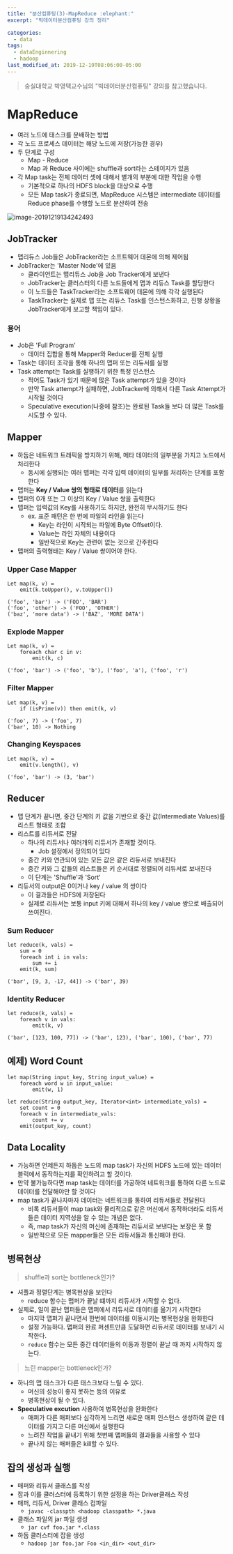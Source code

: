 ```yaml
---
title: "분산컴퓨팅(3)-MapReduce :elephant:"
excerpt: "빅데이터분산컴퓨팅 강의 정리"

categories:
  - data
tags:
  - dataEnginnering
  - hadoop
last_modified_at: 2019-12-19T08:06:00-05:00
---
```


> 숭실대학교 박영택교수님의 "빅데이터분산컴퓨팅" 강의를 참고했습니다.

# MapReduce

- 여러 노드에 태스크를 분배하는 방법
- 각 노드 프로세스 데이터는 해당 노드에 저장(가능한 경우)
- 두 단계로 구성
  - Map - Reduce
  - Map 과 Reduce 사이에는 shuffle과 sort라는 스테이지가 있음
- 각 Map task는 전체 데이터 셋에 대해서 별개의 부분에 대한 작업을 수행
  - 기본적으로 하나의 HDFS block을 대상으로 수행
  - 모든 Map task가 종료되면, MapReduce 시스템은 intermediate 데이터를 Reduce phase를 수행할 노드로 분산하여 전송

![image-20191219134242493](/assets/images/distributed_system/mapreduce1.png)

## JobTracker

- 맵리듀스 Job들은 JobTracker라는 소프트웨어 데몬에 의해 제어됨
- JobTracker는 'Master Node'에 있음
  - 클라이언트는 맵리듀스 Job을 Job Tracker에게 보낸다
  - JobTracker는 클러스터의 다른 노드들에게 맵과 리듀스 Task를 할당한다
  - 이 노드들은 TaskTracker라는 소프트웨어 데몬에 의해 각각 실행된다
  - TaskTracker는 실제로 맵 또는 리듀스 Task를 인스턴스화하고, 진행 상황을 JobTracker에게 보고할 책임이 있다.

### 용어

- Job은 'Full Program'
  - 데이터 집합을 통해 Mapper와 Reducer를 전체 실행
- Task는 데이터 조각을 통해 하나의 맵퍼 또는 리듀서를 실행
- Task attempt는 Task를 실행하기 위한 특정 인스턴스
  - 적어도 Task가 있기 때문에 많은 Task attempt가 있을 것이다
  - 만약 Task attempt가 실패하면, JobTracker에 의해서 다른 Task Attempt가 시작될 것이다
  - Speculative execution(나중에 참조)는 완료된 Task들 보다 더 많은 Task를 시도할 수 있다.

## Mapper

- 하둡은 네트워크 트래픽을 방지하기 위해, 메타 데이터의 일부분을 가지고 노드에서 처리한다
  - 동시에 실행되는 여러 맵퍼는 각각 입력 데이터의 일부를 처리하는 단계를 포함한다
- 맵퍼는 **Key / Value 쌍의 형태로 데이터**를 읽는다
- 맵퍼의 0개 또는 그 이상의 Key / Value 쌍을 출력한다
- 맵퍼는 입력값의 Key를 사용하기도 하지만, 완전히 무시하기도 한다
  - ex. 표준 패턴은 한 번에 파일의 라인을 읽는다
    - Key는 라인이 시작되는 파일에 Byte Offset이다.
    - Value는 라인 자체의 내용이다
    - 일반적으로 Key는 관련이 없는 것으로 간주한다
- 맵퍼의 출력형태는 Key / Value 쌍이어야 한다.

### Upper Case Mapper

```pseudocode
Let map(k, v) = 
	emit(k.toUpper(), v.toUpper())
```

```
('foo', 'bar') -> ('FOO', 'BAR')
('foo', 'other') -> ('FOO', 'OTHER')
('baz', 'more data') -> ('BAZ', 'MORE DATA')
```

### Explode Mapper

```pseudocode
Let map(k, v) = 
	foreach char c in v:
		emit(k, c)
```

```
('foo', 'bar') -> ('foo', 'b'), ('foo', 'a'), ('foo', 'r')
```

### Filter Mapper

```pseudocode
Let map(k, v) = 
	if (isPrime(v)) then emit(k, v)
```

```
('foo', 7) -> ('foo', 7)
('bar', 10) -> Nothing
```

### Changing Keyspaces

```pseudocode
Let map(k, v) =
	emit(v.length(), v)
```

```
('foo', 'bar') -> (3, 'bar')
```

## Reducer

- 맵 단계가 끝나면, 중간 단계의 키 값을 기반으로 중간 값(Intermediate Values)를 리스트 형태로 조합
- 리스트를 리듀서로 전달
  - 하나의 리듀서나 여러개의 리듀서가 존재할 것이다.
    - Job 설정에서 정의되어  있다
  - 중간 키와 연관되어 있는 모든 값은 같은 리듀서로 보내진다
  - 중간 키와 그 값들의 리스트들은 키 순서대로 정렬되어 리듀서로 보내진다
  - 이 단계는 'Shuffle'과 'Sort'
- 리듀서의 output은 0이거나 key / value 의 쌍이다
  - 이 결과들은 HDFS에 저장된다
  - 실제로 리듀서는 보통 input 키에 대해서 하나의 key / value 쌍으로 배출되어 쓰여진다.

### Sum Reducer

```pseudocode
let reduce(k, vals) =
	sum = 0
	foreach int i in vals:
		sum += i
	emit(k, sum)
```

```
('bar', [9, 3, -17, 44]) -> ('bar', 39)
```

### Identity Reducer

```pseudocode
let reduce(k, vals) = 
	foreach v in vals:
		emit(k, v)
```

```
('bar', [123, 100, 77]) -> ('bar', 123), ('bar', 100), ('bar', 77)
```

## 예제) Word Count

```pseudocode
let map(String input_key, String input_value) = 
	foreach word w in input_value:
		emit(w, 1)
```

```pseudocode
let reduce(String output_key, Iterator<int> intermediate_vals) =
	set count = 0
	foreach v in intermediate_vals:
		count += v
	emit(output_key, count)
```

## Data Locality

- 가능하면 언제든지 하둡은 노드의 map task가 자신의 HDFS 노드에 있는 데이터 블럭에서 동작하는지를 확인하려고 할 것이다.
- 만약 불가능하다면 map task는 데이터를 가공하여 네트워크를 통하여 다른 노드로 데이터를 전달해야만 할 것이다
- map task가 끝나자마자 데이터는 네트워크를 통하여 리듀서들로 전달된다
  - 비록 리듀서들이 map task와 물리적으로 같은 머신에서 동작하더라도 리듀서들은 데이터 지역성을 알 수 있는 개념은 없다.
  - 즉, map task가 자신의 머신에 존재하는 리듀서로 보낸다는 보장은 못 함
  - 일반적으로 모든 mapper들은 모든 리듀서들과 통신해야 한다.

## 병목현상

> shuffle과 sort는 bottleneck인가?

- 셔플과 정렬단계는 병목현상을 보인다
  - reduce 함수는 맵퍼가 끝날 떄까지 리듀서가 시작할 수 없다.
- 실제로, 일이 끝난 맵퍼들은 맵퍼에서 리듀서로 데이터를 옮기기 시작한다
  - 마지막 맵퍼가 끝나면서 한번에 데이터를 이동시키는 병목현상을 완화한다
  - 설정 가능하다. 맵퍼의 완료 퍼센트만큼 도달하면 리듀서로 데이터를 보내기 시작한다.
  - `reduce` 함수는 모든 중간 데이터들의 이동과 정렬이 끝날 때 까지 시작하지 않는다.

> 느린 mapper는 bottleneck인가?

- 하나의 맵 태스크가 다른 태스크보다 느릴 수 있다.
  - 머신의 성능이 좋지 못하는 등의 이유로
  - 병목현상이 될 수 있다.
- **Speculative excution** 사용하여 병목현상을 완화한다
  - 매퍼가 다른 매퍼보다 심각하게 느리면 새로운 매퍼 인스턴스 생성하여 같은 데이터를 가지고 다른 머신에서 실행한다
  - 느려진 작업을 끝내기 위해 첫번째 맵퍼들의 결과들을 사용할 수 있다
  - 끝나지 않는 매퍼들은 kill할 수 있다.

## 잡의 생성과 실행

- 매퍼와 리듀서 클래스를 작성
- 잡과 이를 클러스터에 등록하기 위한 설정을 하는 Driver클래스 작성
- 매퍼, 리듀서, Driver 클래스 컴파일
  - `javac -classpth <hadoop classpath> *.java`
- 클래스 파일의 jar 파일 생성
  - `jar cvf foo.jar *.class`
- 하둡 클러스터에 잡을 생성
  - `hadoop jar foo.jar Foo <in_dir> <out_dir>`